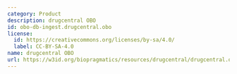 ```yaml
---
category: Product
description: drugcentral OBO
id: obo-db-ingest.drugcentral.obo
license:
  id: https://creativecommons.org/licenses/by-sa/4.0/
  label: CC-BY-SA-4.0
name: drugcentral OBO
url: https://w3id.org/biopragmatics/resources/drugcentral/drugcentral.obo
---
```

